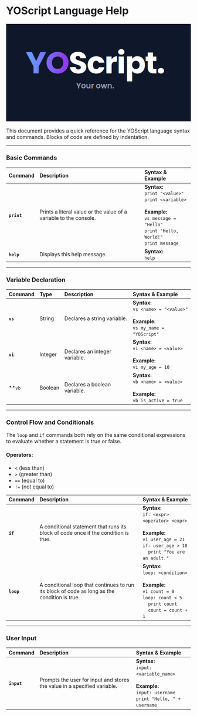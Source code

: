 # YOScript Language Help

![YOScript Logo](images/YourOwn.png)

This document provides a quick reference for the YOScript language syntax and commands. Blocks of code are defined by indentation.

---

### Basic Commands

| Command | Description | Syntax & Example |
| :--- | :--- | :--- |
| **`print`** | Prints a literal value or the value of a variable to the console. | **Syntax:**<br>`print "<value>"`<br>`print <variable>`<br><br>**Example:**<br>`vs message = "Hello"`<br>`print "Hello, World!"`<br>`print message` |
| **`help`** | Displays this help message. | **Syntax:**<br>`help` |

---

### Variable Declaration

| Command | Type | Description | Syntax & Example |
| :--- | :--- | :--- | :--- |
| **`vs`** | String | Declares a string variable. | **Syntax:**<br>`vs <name> = "<value>"`<br><br>**Example:**<br>`vs my_name = "YOScript"` |
| **`vi`** | Integer | Declares an integer variable. | **Syntax:**<br>`vi <name> = <value>`<br><br>**Example:**<br>`vi my_age = 10` |
| **`vb` | Boolean | Declares a boolean variable. | **Syntax:**<br>`vb <name> = <value>`<br><br>**Example:**<br>`vb is_active = true` |

---

### Control Flow and Conditionals

The `loop` and `if` commands both rely on the same conditional expressions to evaluate whether a statement is true or false.

#### Operators:
- ` < ` (less than)
- ` > ` (greater than)
- ` == ` (equal to)
- ` != ` (not equal to)

| Command | Description | Syntax & Example |
| :--- | :--- | :--- |
| **`if`** | A conditional statement that runs its block of code once if the condition is true. | **Syntax:**<br>`if: <expr> <operator> <expr>`<br><br>**Example:**<br>`vi user_age = 21`<br>`if: user_age > 18`<br>&nbsp;&nbsp;&nbsp;&nbsp;`print "You are an adult."` |
| **`loop`** | A conditional loop that continues to run its block of code as long as the condition is true. | **Syntax:**<br>`loop: <condition>`<br><br>**Example:**<br>`vi count = 0`<br>`loop: count < 5`<br>&nbsp;&nbsp;&nbsp;&nbsp;`print count`<br>&nbsp;&nbsp;&nbsp;&nbsp;`count = count + 1` |

---

### User Input

| Command | Description | Syntax & Example |
| :--- | :--- | :--- |
| **`input`** | Prompts the user for input and stores the value in a specified variable. | **Syntax:**<br>`input: <variable_name>`<br><br>**Example:**<br>`input: username`<br>`print "Hello, " + username` |
